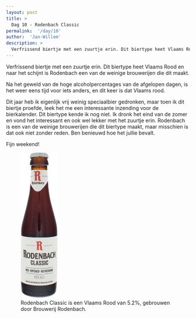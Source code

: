 ```yaml
---
layout: post
title: >
  Dag 10 - Rodenbach Classic
permalink:  '/day/10'
author:  'Jan-Willem'
description: >
  Verfrissend biertje met een zuurtje erin. Dit biertype heet Vlaams Rood en naar het schijnt is Rodenbach een van de weinige brouwerijen die dit maakt.
---
```

<p class='intro'><span class='dropcap'>V</span>erfrissend biertje met een zuurtje erin. Dit biertype heet Vlaams Rood en naar het schijnt is Rodenbach een van de weinige brouwerijen die dit maakt.</p>

Na het geweld van de hoge alcoholpercentages van de afgelopen dagen,  is het  weer eens tijd voor iets anders, en dit keer is dat Vlaams rood.

Dit jaar heb ik eigenlijk vrij weinig speciaalbier gedronken, maar toen ik dit biertje proefde, leek het me een interessante inzending voor de bierkalender. Dit biertype kende ik nog  niet. Ik dronk het eind van de zomer en vond het interessant en ook wel lekker met het zuurtje erin. Rodenbach is een van de weinige brouwerijen die dit biertype maakt, maar misschien is dat ook niet zonder reden. Ben benieuwd hoe het jullie bevalt.

Fijn weekend!

<figure><img src='/assets/img/day_10.jpg' alt=''/> <figcaption>Rodenbach Classic is een Vlaams Rood van 5.2%, gebrouwen door Brouwerij Rodenbach.</figcaption></figure>
